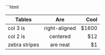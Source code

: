 
<card>
<!-- <template slot='component'>
<r-button></r-button>
</template> -->

</card>
```html
<template>
    <r-button></r-button>
</template>
<script>
    export default {
        data() {
            return {
                demo: 0
            }
        }
    }
</script>

<style>
    .demo {
        color: red
    }
</style>

| Tables        | Are           | Cool  |
| ------------- |:-------------:| -----:|
| col 3 is      | right-aligned | $1600 |
| col 2 is      | centered      |   $12 |
| zebra stripes | are neat      |    $1 |


